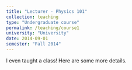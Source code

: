 ```yaml
---
title: "Lecturer - Physics 101"
collection: teaching
type: "Undergraduate course"
permalink: /teaching/course1
university: "University"
date: 2014-09-01
semester: "Fall 2014"
---
```


I even taught a class! Here are some more details.

